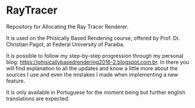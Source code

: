 # RayTracer
Repository for Allocating the Ray Tracer Renderer.

It is used on the Phisically Based Rendering course, offered by Prof. Dr. Christian Pagot, at Federal University of Paraiba.

It is possible to follow my step-by-step progression through my personal blog: https://phisicallybasedrendering2016-2.blogspot.com.br. In there you will find explanation to all the updates and know a little more about the sources I use and even the mistakes I made when implementing a new feature.

It is only available in Portuguese for the moment being but further english translations are expected.
